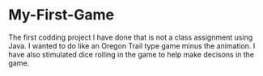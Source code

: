 # My-First-Game
The first codding project I have done that is not a class assignment using Java. I wanted to do like an 
Oregon Trail type game minus the animation. I have also stimulated dice rolling in the game to help
make decisons in the game.
